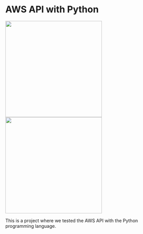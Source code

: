 # AWS API with Python

<img src="https://i2.wp.com/viladosilicio.com.br/wp-content/uploads/2016/08/Post1_pt2.png" width="300"/><img src="https://upload.wikimedia.org/wikipedia/commons/thumb/9/93/Amazon_Web_Services_Logo.svg/1200px-Amazon_Web_Services_Logo.svg.png" width="300"/> 
 

This is a project where we tested the AWS API with the Python programming language.

